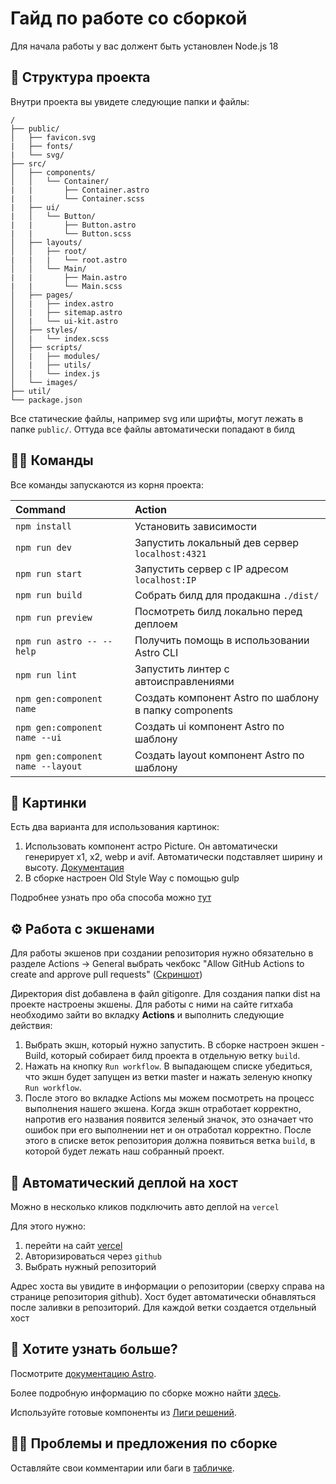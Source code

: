 # Гайд по работе со сборкой

Для начала работы у вас должент быть установлен Node.js 18

## 🚀 Структура проекта

Внутри проекта вы увидете следующие папки и файлы:

```text
/
├── public/
│   ├── favicon.svg
|   ├── fonts/
|   └── svg/
├── src/
│   ├── components/
│   │   └── Container/
|   |       ├── Container.astro
|   |       └── Container.scss
|   ├── ui/
|   │   └── Button/
|   |       ├── Button.astro
|   |       └── Button.scss
│   ├── layouts/
│   │   ├── root/
|   |   |   └── root.astro
│   │   └── Main/
|   |       ├── Main.astro
|   |       └── Main.scss
│   ├── pages/
│   |   ├── index.astro
│   |   ├── sitemap.astro
│   |   └── ui-kit.astro
│   ├── styles/
│   |   └── index.scss
│   ├── scripts/
│   |   ├── modules/
│   |   ├── utils/
│   |   └── index.js
│   └── images/
├── util/
└── package.json
```

Все статические файлы, например svg или шрифты, могут лежать в папке `public/`. Оттуда все файлы автоматически попадают в билд


## 🐱‍💻 Команды

Все команды запускаются из корня проекта:

| Command                           | Action                                                |
| :-------------------------------- | :-----------------------------------------------------|
| `npm install`                     | Установить зависимости                                |
| `npm run dev`                     | Запустить локальный дев сервер `localhost:4321`       |
| `npm run start`                   | Запустить сервер c IP адресом  `localhost:IP`         |
| `npm run build`                   | Собрать билд для продакшна `./dist/`                  |
| `npm run preview`                 | Посмотреть билд локально перед деплоем                |
| `npm run astro -- --help`         | Получить помощь в использовании Astro CLI             |
| `npm run lint`                    | Запустить линтер с автоисправлениями                  |
| `npm gen:component name`          | Создать компонент Astro по шаблону в папку components |
| `npm gen:component name --ui`     | Создать ui компонент Astro по шаблону                 |
| `npm gen:component name --layout` | Создать layout компонент Astro по шаблону             |


## 🎴 Картинки

Есть два варианта для использования картинок:
1. Использовать компонент астро Picture. Он автоматически генерирует х1, х2, webp и avif. Автоматически подставляет ширину и высоту. [Документация](https://docs.astro.build/en/guides/images/)
2. В сборке настроен Old Style Way с помощью gulp

Подробнее узнать про оба способа можно [тут](https://www.notion.so/htmlacademy/Astro-50fe7c016ce243579dd95d8c9b074b39?pvs=4#9806ce3fbbc745d2aca85bb60904fecc)

## ⚙ Работа с экшенами
Для работы экшенов при создании репозитория нужно обязательно в разделе Actions -> General выбрать чекбокс "Allow GitHub Actions to create and approve pull requests" ([Скриншот](https://cln.sh/v99g2JdV))

Директория dist добавлена в файл gitigonre. Для создания папки dist на проекте настроены экшены.
Для работы с ними на сайте гитхаба необходимо зайти во вкладку **********************************Actions********************************** и выполнить следующие действия:
1. Выбрать экшн, который нужно запустить. В сборке настроен экшен - Build, который собирает билд проекта в отдельную ветку `build`.
2. Нажать на кнопку `Run workflow`. В выпадающем списке убедиться, что экшн будет запущен из ветки master и нажать зеленую кнопку `Run workflow`.
3. После этого во вкладке Actions мы можем посмотреть на процесс выполнения нашего экшена. Когда экшн отработает корректно, напротив его названия появится зеленый значок, это означает что ошибок при его выполнении нет и он отработал корректно. После этого в списке веток репозитория должна появиться ветка `build`, в которой будет лежать наш собранный проект.

## 🤖 Автоматический деплой на хост
Можно в несколько кликов подключить авто деплой на `vercel`

Для этого нужно:
1. перейти на сайт [vercel](https://vercel.com/dashboard)
2. Авторизироваться через `github`
3. Выбрать нужный репозиторий

Адрес хоста вы увидите в информации о репозитории (сверху справа на странице репозитория github).
Хост будет автоматически обнавляться после заливки в репозиторий. Для каждой ветки создается отдельный хост

## 👀 Хотите узнать больше?

Посмотрите [документацию Astro](https://docs.astro.build).

Более подробную информацию по сборке можно найти [здесь](https://www.notion.so/htmlacademy/Astro-50fe7c016ce243579dd95d8c9b074b39). 

Используйте готовые компоненты из [Лиги решений](http://htmlonelove.top/liga-reshare/).

## 🐱‍🐉 Проблемы и предложения по сборке
Оставляйте свои комментарии или баги в [табличке](https://www.notion.so/htmlacademy/6e531e7c51d44570853b613d9d15c7d6).
